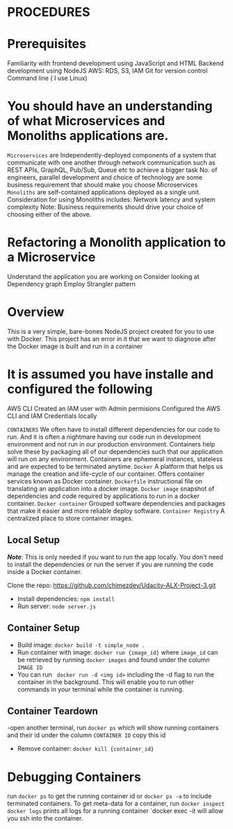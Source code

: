 # PROCEDURES

# Prerequisites
Familiarity with frontend development using JavaScript and HTML
Backend development using NodeJS
AWS: RDS, S3, IAM
Git for version control
Command line ( I use Linux)

# You should have an understanding of what Microservices and Monoliths applications are.
`Microservices` are Independently-deployed components of a system that communicate with one another through network communication such as REST APIs, GraphQL, Pub/Sub, Queue etc to achieve a bigger task
No. of engineers, parallel development and choice of technology are some business requirement that should make you choose Microservices
`Monoliths` are self-contained applications deployed as a single unit. Consideration for using Monoliths includes: Network latency and system complexity 
Note: Business requirements should drive your choice of choosing either of the above.

# Refactoring a Monolith application to a Microservice
Understand the application you are working on
Consider looking at Dependency graph
Employ Strangler pattern

# Overview

This is a very simple, bare-bones NodeJS project created for you to use with Docker. This project has an error in it that we want to diagnose after the Docker image is built and run in a container

# It is assumed you have installe and configured the following
AWS CLI
Created an IAM user with Admin permisions
Configured the AWS CLI and IAM Credentials locally

`CONTAINERS` 
We often have to install different dependencies for our code to run. And it is often a nightmare having our code run in development environment and not run in our production environment. Containers help solve these by packaging all of our dependencies such that our application will run on any environment. Containers are ephemeral instances, stateless and are expected to be terminated anytime.
`Docker` 
A platform that helps us manage the creation and life-cycle of our container. Offers container services known as Docker container.
`Dockerfile` instructional file on translating an application into a docker image.
`Docker image` snapshot of dependencies and code required by applications to run in a docker container.
`Docker container` Grouped software dependencies and packages that make it easier and more reliable deploy software.
`Container Registry` A centralized place to store container images.


## Local Setup

**_Note_**: This is only needed if you want to run the app locally. You don't need to install the dependencies or run the server if you are running the code inside a Docker container.

 Clone the repo: https://github.com/chimezdev/Udacity-ALX-Project-3.git
- Install dependencies: `npm install`
- Run server: `node server.js`

## Container Setup

- Build image: `docker build -t simple_node .`
- Run container with image: `docker run {image_id}` where `image_id` can be retrieved by running `docker images` and found under the column `IMAGE ID`
- You can run ` docker run -d <img id>` including the -d flag to run the container in the background. This will enable you to run other commands in your terminal while the container is running.

## Container Teardown
-open another terminal, run `docker ps` which will show running containers and their id under the column `CONTAINER ID` copy this id
- Remove container: `docker kill {container_id}` 

# Debugging Containers
run `docker ps` to get the running container id or `docker ps -a` to include terminated containers. 
To get meta-data for a container, run `docker inspect` 
`docker logs` prints all logs for a running container
`docker exec -it <container id> will allow you ssh into the container. 